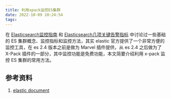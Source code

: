 ```yaml
---
title: 利用xpack监控ES集群
date: 2022-10-09 10:24:54
tags:
---
```


在 [Elasticsearch监控指南](http://edulinks.cn/2020/03/15/20200315-es-monitoring-guide/) 和 [Elasticsearch几项关键告警指标](http://edulinks.cn/2020/03/14/20200314-es-monitoring-metric/) 中讨论过一些基础的 ES 集群概念、监控指标和监控方法，其实 elastic 官方提供了一个非常方便的监控工具，在 es 2.4 版本之前是做为 Marvel 插件提供，从 es 2.4 之后做为了 X-Pack 插件的一部分，其中监控功能是免费功能，本文简要介绍利用 x-pack 监控 ES 集群的常用方法。

## 参考资料

1. [elastic document](https://www.elastic.co/guide/en/elasticsearch/reference/6.3/watcher-getting-started.html)
